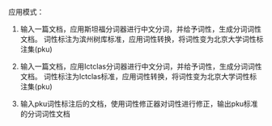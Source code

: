 应用模式：

1.	输入一篇文档，应用斯坦福分词器进行中文分词，并给予词性，生成分词词性文档。
词性标注为滨州树库标准，应用词性转换，将词性变为北京大学词性标注集(pku)

2.	输入一篇文档，应用Ictclas分词器进行中文分词，并给予词性，生成分词词性文档。
词性标注为Ictclas标准，应用词性转换，将词性变为北京大学词性标注集(pku)

3.	输入pku词性标注后的文档，使用词性修正器对词性进行修正，输出pku标准的分词词性文档
